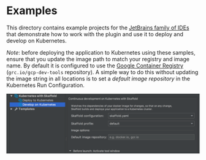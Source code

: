# Examples

This directory contains example projects for the [JetBrains family of IDEs](https://www.jetbrains.com/products.html) that demonstrate how to work with the plugin and use it to deploy and develop on Kubernetes.

*Note*: before deploying the application to Kubernetes using these samples, ensure that you update the image path to match your registry and image name. By default it is configured to use the [Google Container Registry](https://cloud.google.com/container-registry/) (`grc.io/gcp-dev-tools` repository). A simple way to do this without updating the image string in all locations is to set a *default image repository* in the Kubernetes Run Configuration.

![specify your repository in run target settings](../docs/images/default-image-repo-settings.png)
